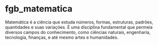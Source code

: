 # fgb_matematica

Matemática é a ciência que estuda números, formas, estruturas, padrões, quantidades e suas variações. É uma disciplina fundamental que permeia diversos campos do conhecimento, como ciências naturais, engenharia, tecnologia, finanças, e até mesmo artes e humanidades.
